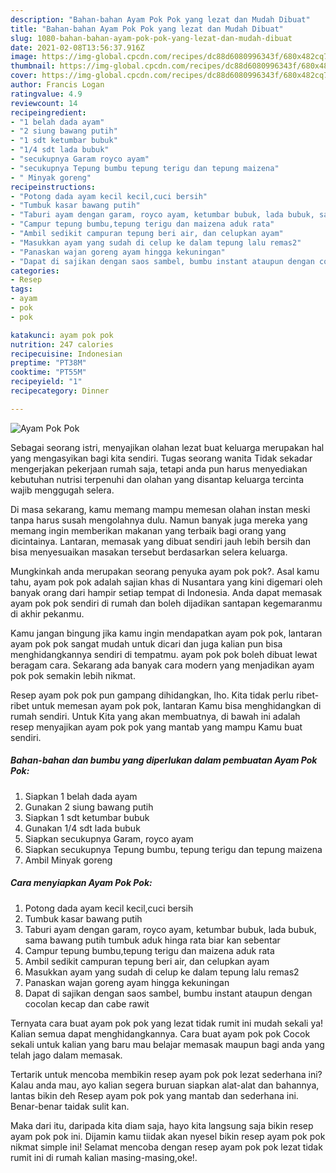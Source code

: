 ```yaml
---
description: "Bahan-bahan Ayam Pok Pok yang lezat dan Mudah Dibuat"
title: "Bahan-bahan Ayam Pok Pok yang lezat dan Mudah Dibuat"
slug: 1080-bahan-bahan-ayam-pok-pok-yang-lezat-dan-mudah-dibuat
date: 2021-02-08T13:56:37.916Z
image: https://img-global.cpcdn.com/recipes/dc88d6080996343f/680x482cq70/ayam-pok-pok-foto-resep-utama.jpg
thumbnail: https://img-global.cpcdn.com/recipes/dc88d6080996343f/680x482cq70/ayam-pok-pok-foto-resep-utama.jpg
cover: https://img-global.cpcdn.com/recipes/dc88d6080996343f/680x482cq70/ayam-pok-pok-foto-resep-utama.jpg
author: Francis Logan
ratingvalue: 4.9
reviewcount: 14
recipeingredient:
- "1 belah dada ayam"
- "2 siung bawang putih"
- "1 sdt ketumbar bubuk"
- "1/4 sdt lada bubuk"
- "secukupnya Garam royco ayam"
- "secukupnya Tepung bumbu tepung terigu dan tepung maizena"
- " Minyak goreng"
recipeinstructions:
- "Potong dada ayam kecil kecil,cuci bersih"
- "Tumbuk kasar bawang putih"
- "Taburi ayam dengan garam, royco ayam, ketumbar bubuk, lada bubuk, sama bawang putih tumbuk aduk hinga rata biar kan sebentar"
- "Campur tepung bumbu,tepung terigu dan maizena aduk rata"
- "Ambil sedikit campuran tepung beri air, dan celupkan ayam"
- "Masukkan ayam yang sudah di celup ke dalam tepung lalu remas2"
- "Panaskan wajan goreng ayam hingga kekuningan"
- "Dapat di sajikan dengan saos sambel, bumbu instant ataupun dengan cocolan kecap dan cabe rawit"
categories:
- Resep
tags:
- ayam
- pok
- pok

katakunci: ayam pok pok 
nutrition: 247 calories
recipecuisine: Indonesian
preptime: "PT38M"
cooktime: "PT55M"
recipeyield: "1"
recipecategory: Dinner

---
```



![Ayam Pok Pok](https://img-global.cpcdn.com/recipes/dc88d6080996343f/680x482cq70/ayam-pok-pok-foto-resep-utama.jpg)

Sebagai seorang istri, menyajikan olahan lezat buat keluarga merupakan hal yang mengasyikan bagi kita sendiri. Tugas seorang  wanita Tidak sekadar mengerjakan pekerjaan rumah saja, tetapi anda pun harus menyediakan kebutuhan nutrisi terpenuhi dan olahan yang disantap keluarga tercinta wajib menggugah selera.

Di masa  sekarang, kamu memang mampu memesan olahan instan meski tanpa harus susah mengolahnya dulu. Namun banyak juga mereka yang memang ingin memberikan makanan yang terbaik bagi orang yang dicintainya. Lantaran, memasak yang dibuat sendiri jauh lebih bersih dan bisa menyesuaikan masakan tersebut berdasarkan selera keluarga. 



Mungkinkah anda merupakan seorang penyuka ayam pok pok?. Asal kamu tahu, ayam pok pok adalah sajian khas di Nusantara yang kini digemari oleh banyak orang dari hampir setiap tempat di Indonesia. Anda dapat memasak ayam pok pok sendiri di rumah dan boleh dijadikan santapan kegemaranmu di akhir pekanmu.

Kamu jangan bingung jika kamu ingin mendapatkan ayam pok pok, lantaran ayam pok pok sangat mudah untuk dicari dan juga kalian pun bisa menghidangkannya sendiri di tempatmu. ayam pok pok boleh dibuat lewat beragam cara. Sekarang ada banyak cara modern yang menjadikan ayam pok pok semakin lebih nikmat.

Resep ayam pok pok pun gampang dihidangkan, lho. Kita tidak perlu ribet-ribet untuk memesan ayam pok pok, lantaran Kamu bisa menghidangkan di rumah sendiri. Untuk Kita yang akan membuatnya, di bawah ini adalah resep menyajikan ayam pok pok yang mantab yang mampu Kamu buat sendiri.

<!--inarticleads1-->

##### Bahan-bahan dan bumbu yang diperlukan dalam pembuatan Ayam Pok Pok:

1. Siapkan 1 belah dada ayam
1. Gunakan 2 siung bawang putih
1. Siapkan 1 sdt ketumbar bubuk
1. Gunakan 1/4 sdt lada bubuk
1. Siapkan secukupnya Garam, royco ayam
1. Siapkan secukupnya Tepung bumbu, tepung terigu dan tepung maizena
1. Ambil  Minyak goreng




<!--inarticleads2-->

##### Cara menyiapkan Ayam Pok Pok:

1. Potong dada ayam kecil kecil,cuci bersih
1. Tumbuk kasar bawang putih
1. Taburi ayam dengan garam, royco ayam, ketumbar bubuk, lada bubuk, sama bawang putih tumbuk aduk hinga rata biar kan sebentar
1. Campur tepung bumbu,tepung terigu dan maizena aduk rata
1. Ambil sedikit campuran tepung beri air, dan celupkan ayam
1. Masukkan ayam yang sudah di celup ke dalam tepung lalu remas2
1. Panaskan wajan goreng ayam hingga kekuningan
1. Dapat di sajikan dengan saos sambel, bumbu instant ataupun dengan cocolan kecap dan cabe rawit




Ternyata cara buat ayam pok pok yang lezat tidak rumit ini mudah sekali ya! Kalian semua dapat menghidangkannya. Cara buat ayam pok pok Cocok sekali untuk kalian yang baru mau belajar memasak maupun bagi anda yang telah jago dalam memasak.

Tertarik untuk mencoba membikin resep ayam pok pok lezat sederhana ini? Kalau anda mau, ayo kalian segera buruan siapkan alat-alat dan bahannya, lantas bikin deh Resep ayam pok pok yang mantab dan sederhana ini. Benar-benar taidak sulit kan. 

Maka dari itu, daripada kita diam saja, hayo kita langsung saja bikin resep ayam pok pok ini. Dijamin kamu tiidak akan nyesel bikin resep ayam pok pok nikmat simple ini! Selamat mencoba dengan resep ayam pok pok lezat tidak rumit ini di rumah kalian masing-masing,oke!.

